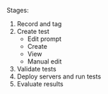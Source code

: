 Stages:
1. Record and tag
1. Create test
    - Edit prompt
    - Create
    - View
    - Manual edit
1. Validate tests
1. Deploy servers and run tests
1. Evaluate results
